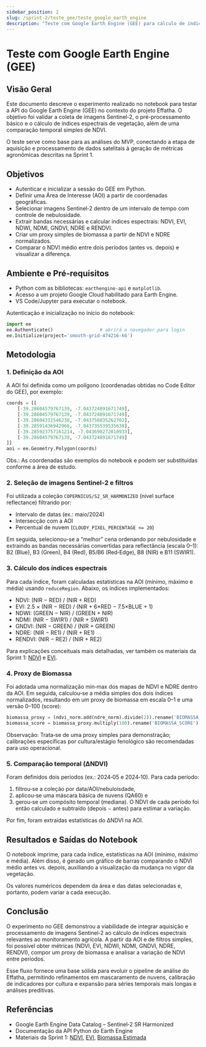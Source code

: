 ```yaml
---
sidebar_position: 2
slug: /sprint-2/teste_gee/teste_google_earth_engine
description: "Teste com Google Earth Engine (GEE) para cálculo de índices de vegetação e análise temporal usando Sentinel‑2."
---
```


# Teste com Google Earth Engine (GEE)

## Visão Geral

Este documento descreve o experimento realizado no notebook para testar a API do Google Earth Engine (GEE) no contexto do projeto Effatha. O objetivo foi validar a coleta de imagens Sentinel‑2, o pré-processamento básico e o cálculo de índices espectrais de vegetação, além de uma comparação temporal simples de NDVI.

O teste serve como base para as análises do MVP, conectando a etapa de aquisição e processamento de dados satelitais à geração de métricas agronômicas descritas na Sprint 1.

## Objetivos

- Autenticar e inicializar a sessão do GEE em Python.
- Definir uma Área de Interesse (AOI) a partir de coordenadas geográficas.
- Selecionar imagens Sentinel‑2 dentro de um intervalo de tempo com controle de nebulosidade.
- Extrair bandas necessárias e calcular índices espectrais: NDVI, EVI, NDWI, NDMI, GNDVI, NDRE e RENDVI.
- Criar um proxy simples de biomassa a partir de NDVI e NDRE normalizados.
- Comparar o NDVI médio entre dois períodos (antes vs. depois) e visualizar a diferença.

## Ambiente e Pré‑requisitos

- Python com as bibliotecas: `earthengine-api` e `matplotlib`.
- Acesso a um projeto Google Cloud habilitado para Earth Engine.
- VS Code/Jupyter para executar o notebook.

Autenticação e inicialização no início do notebook:

```python
import ee
ee.Authenticate()                 # abrirá o navegador para login
ee.Initialize(project='smooth-grid-474216-k6')
```

## Metodologia

### 1. Definição da AOI

A AOI foi definida como um polígono (coordenadas obtidas no Code Editor do GEE), por exemplo:

```python
coords = [[
	[-39.28604579767139, -7.043724891671749],
	[-39.28604579767139, -7.043724891671749],
	[-39.28604311546238, -7.043756835262702],
	[-39.28591436942966, -7.043735539535638],
	[-39.285923757161214, -7.043698272010933],
	[-39.28604579767139, -7.043724891671749]
]]
aoi = ee.Geometry.Polygon(coords)
```

Obs.: As coordenadas são exemplos do notebook e podem ser substituídas conforme a área de estudo.

### 2. Seleção de imagens Sentinel‑2 e filtros

Foi utilizada a coleção `COPERNICUS/S2_SR_HARMONIZED` (nível surface reflectance) filtrando por:

- Intervalo de datas (ex.: maio/2024)
- Intersecção com a AOI
- Percentual de nuvem (`CLOUDY_PIXEL_PERCENTAGE <= 20`)

Em seguida, selecionou-se a “melhor” cena ordenando por nebulosidade e extraindo as bandas necessárias convertidas para reflectância (escala 0–1): B2 (Blue), B3 (Green), B4 (Red), B5/B6 (Red‑Edge), B8 (NIR) e B11 (SWIR1).

### 3. Cálculo dos índices espectrais

Para cada índice, foram calculadas estatísticas na AOI (mínimo, máximo e média) usando `reduceRegion`. Abaixo, os índices implementados:

- NDVI: (NIR − RED) / (NIR + RED)
- EVI: 2.5 × (NIR − RED) / (NIR + 6×RED − 7.5×BLUE + 1)
- NDWI: (GREEN − NIR) / (GREEN + NIR)
- NDMI: (NIR − SWIR1) / (NIR + SWIR1)
- GNDVI: (NIR − GREEN) / (NIR + GREEN)
- NDRE: (NIR − RE1) / (NIR + RE1)
- RENDVI: (NIR − RE2) / (NIR + RE2)

Para explicações conceituais mais detalhadas, ver também os materiais da Sprint 1: [NDVI](../../sprint-1/04_Variaveis_Agricolas/NDVI.md) e [EVI](../../sprint-1/04_Variaveis_Agricolas/EVI.md).

### 4. Proxy de Biomassa

Foi adotada uma normalização min‑max dos mapas de NDVI e NDRE dentro da AOI. Em seguida, calculou‑se a média simples dos dois índices normalizados, resultando em um proxy de biomassa em escala 0–1 e uma versão 0–100 (score):

```python
biomassa_proxy = (ndvi_norm.add(ndre_norm).divide(2)).rename('BIOMASSA_PROXY')
biomassa_score = biomassa_proxy.multiply(100).rename('BIOMASSA_SCORE')
```

Observação: Trata‑se de uma proxy simples para demonstração; calibrações específicas por cultura/estágio fenológico são recomendadas para uso operacional.

### 5. Comparação temporal (ΔNDVI)

Foram definidos dois períodos (ex.: 2024‑05 e 2024‑10). Para cada período:

1. filtrou‑se a coleção por data/AOI/nebuloisdade,
2. aplicou‑se uma máscara básica de nuvens (QA60) e
3. gerou‑se um compósito temporal (mediana). O NDVI de cada período foi então calculado e subtraído (depois − antes) para estimar a variação.

Por fim, foram extraídas estatísticas do ΔNDVI na AOI.

## Resultados e Saídas do Notebook

O notebook imprime, para cada índice, estatísticas na AOI (mínimo, máximo e média). Além disso, é gerado um gráfico de barras comparando o NDVI médio antes vs. depois, auxiliando a visualização da mudança no vigor da vegetação.

Os valores numéricos dependem da área e das datas selecionadas e, portanto, podem variar a cada execução.

## Conclusão

O experimento no GEE demonstrou a viabilidade de integrar aquisição e processamento de imagens Sentinel‑2 ao cálculo de índices espectrais relevantes ao monitoramento agrícola. A partir da AOI e de filtros simples, foi possível obter métricas (NDVI, EVI, NDWI, NDMI, GNDVI, NDRE, RENDVI), compor um proxy de biomassa e analisar a variação de NDVI entre períodos.

Esse fluxo fornece uma base sólida para evoluir o pipeline de análise do Effatha, permitindo refinamentos em mascaramento de nuvens, calibração de indicadores por cultura e expansão para séries temporais mais longas e análises preditivas.

## Referências

- Google Earth Engine Data Catalog – Sentinel‑2 SR Harmonized
- Documentação da API Python do Earth Engine
- Materiais da Sprint 1: [NDVI](../../sprint-1/04_Variaveis_Agricolas/NDVI.md), [EVI](../../sprint-1/04_Variaveis_Agricolas/EVI.md), [Biomassa Estimada](../../sprint-1/04_Variaveis_Agricolas/Biomassa_Estimada.md)
